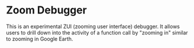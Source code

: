# Zoom Debugger

This is an experimental ZUI (zooming user interface) debugger. It allows
users to drill down into the activity of a function call by "zooming in"
similar to zooming in Google Earth.